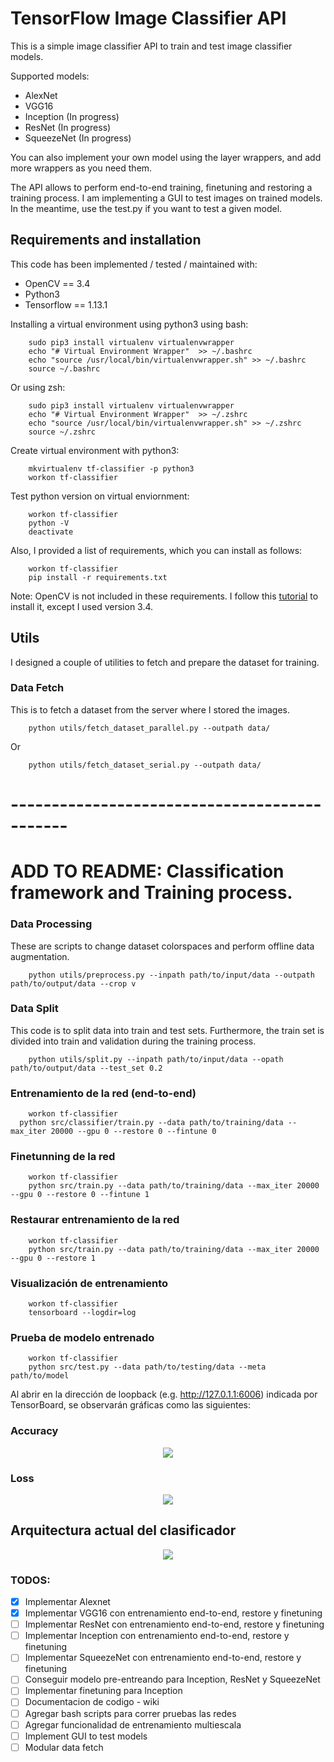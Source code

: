 # TensorFlow Image Classifier API 

This is a simple image classifier API to train and test image classifier models. 

Supported models:
- AlexNet 
- VGG16
- Inception (In progress)
- ResNet (In progress)
- SqueezeNet (In progress)

You can also implement your own model using the layer wrappers, and add more wrappers as you need them. 

The API allows to perform end-to-end training, finetuning and restoring a training process. I am implementing a GUI to test images on trained models. In the meantime, use the test.py if you want to test a given model.

## Requirements and installation

This code has been implemented / tested / maintained with:
- OpenCV == 3.4
- Python3 
- Tensorflow == 1.13.1

Installing a virtual environment using python3 using bash:
```
	sudo pip3 install virtualenv virtualenvwrapper
	echo "# Virtual Environment Wrapper"  >> ~/.bashrc
	echo "source /usr/local/bin/virtualenvwrapper.sh" >> ~/.bashrc
	source ~/.bashrc
```
Or using zsh:
```
	sudo pip3 install virtualenv virtualenvwrapper
	echo "# Virtual Environment Wrapper"  >> ~/.zshrc
	echo "source /usr/local/bin/virtualenvwrapper.sh" >> ~/.zshrc
	source ~/.zshrc
```

Create virtual environment with python3:
```
	mkvirtualenv tf-classifier -p python3
	workon tf-classifier
```

Test python version on virtual enviornment:
```
	workon tf-classifier
	python -V
	deactivate
```

Also, I provided a list of requirements, which you can install as follows: 
```
	workon tf-classifier
	pip install -r requirements.txt
```

Note: OpenCV is not included in these requirements. I follow this [tutorial](https://www.learnopencv.com/install-opencv3-on-ubuntu/) to install it, except I used version 3.4.

## Utils

I designed a couple of utilities to fetch and prepare the dataset for training. 

### Data Fetch 

This is to fetch a dataset from the server where I stored the images. 

```
	python utils/fetch_dataset_parallel.py --outpath data/

```

Or

```
	python utils/fetch_dataset_serial.py --outpath data/
```

# ---------------------------------------------
# ADD TO README: Classification framework and Training process. 

### Data Processing 

These are scripts to change dataset colorspaces and perform offline data augmentation. 

```
	python utils/preprocess.py --inpath path/to/input/data --outpath path/to/output/data --crop v
```

### Data Split

This code is to split data into train and test sets. Furthermore, the train set is divided into train and validation during the training process. 

```
	python utils/split.py --inpath path/to/input/data --opath path/to/output/data --test_set 0.2
```


### Entrenamiento de la red (end-to-end)
```
	workon tf-classifier
  python src/classifier/train.py --data path/to/training/data --max_iter 20000 --gpu 0 --restore 0 --fintune 0
```

### Finetunning de la red
```
	workon tf-classifier
	python src/train.py --data path/to/training/data --max_iter 20000 --gpu 0 --restore 0 --fintune 1
```

### Restaurar entrenamiento de la red
```
	workon tf-classifier
	python src/train.py --data path/to/training/data --max_iter 20000 --gpu 0 --restore 1
```

### Visualización de entrenamiento 
```
	workon tf-classifier
	tensorboard --logdir=log
```

### Prueba de modelo entrenado
```
	workon tf-classifier
	python src/test.py --data path/to/testing/data --meta path/to/model
```

Al abrir en la dirección de loopback (e.g. http://127.0.1.1:6006) indicada por TensorBoard, se observarán gráficas como las siguientes:

### Accuracy
<p align="center"><img src="./readme/accuracy.png" /> </p>

### Loss
<p align="center"><img src="./readme/loss.png" /> </p>

## Arquitectura actual del clasificador
<p align="center"><img src="./readme/alexnet.png" /> </p>


### TODOS:
-[x] Implementar Alexnet 
-[x] Implementar VGG16 con entrenamiento end-to-end, restore y finetuning 
-[ ] Implementar ResNet con entrenamiento end-to-end, restore y finetuning 
-[ ] Implementar Inception con entrenamiento end-to-end, restore y finetuning 
-[ ] Implementar SqueezeNet con entrenamiento end-to-end, restore y finetuning 
-[ ] Conseguir modelo pre-entreando para Inception, ResNet y SqueezeNet
-[ ] Implementar finetuning para Inception
-[ ] Documentacion de codigo - wiki
-[ ] Agregar bash scripts para correr pruebas las redes
-[ ] Agregar funcionalidad de entrenamiento multiescala 
-[ ] Implement GUI to test models
-[ ] Modular data fetch